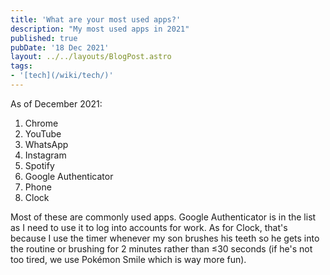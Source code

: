 ```yaml
---
title: 'What are your most used apps?'
description: "My most used apps in 2021"
published: true
pubDate: '18 Dec 2021'
layout: ../../layouts/BlogPost.astro
tags:
- '[tech](/wiki/tech/)'
---
```


As of December 2021:

1. Chrome
2. YouTube
3. WhatsApp
4. Instagram
5. Spotify
6. Google Authenticator
7. Phone
8. Clock

Most of these are commonly used apps. Google Authenticator is in the list as I need to use it to log into accounts for work. As for Clock, that's because I use the timer whenever my son brushes his teeth so he gets into the routine or brushing for 2 minutes rather than ≤30 seconds (if he's not too tired, we use Pokémon Smile which is way more fun).